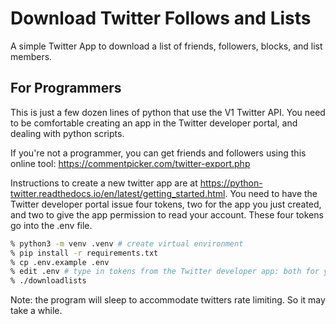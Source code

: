 # Download Twitter Follows and Lists

A simple Twitter App to download a list of friends, followers, blocks, and list members.

## For Programmers

This is just a few dozen lines of python that use the V1 Twitter
API.  You need to be comfortable creating an app in the Twitter
developer portal, and dealing with python scripts.

If you're not a programmer, you can get friends and followers using
this online tool: https://commentpicker.com/twitter-export.php

Instructions to create a new twitter app are at
https://python-twitter.readthedocs.io/en/latest/getting_started.html.  You
need to have the Twitter developer portal issue four tokens, two
for the app you just created, and two to give the app permission
to read your account.  These four tokens go into the .env file.

```sh
% python3 -m venv .venv # create virtual environment
% pip install -r requirements.txt
% cp .env.example .env
% edit .env # type in tokens from the Twitter developer app: both for you as developer and you as user
% ./downloadlists
```

Note: the program will sleep to accommodate twitters rate limiting. So it may take a while.
